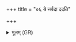 +++
title = "०६ ये सर्वदा ददति"

+++
<details><summary>मूलम् (GR)</summary>

ये सर्वदा ददति  
ये वा पचन्त्य् ओदनम् ।  
ते वै यमस्य राज्याद्  
उत्तरे लोक आसते ॥
</details>